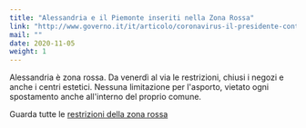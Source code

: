 ```yaml
---
title: "Alessandria e il Piemonte inseriti nella Zona Rossa"
link: "http://www.governo.it/it/articolo/coronavirus-il-presidente-conte-firma-il-dpcm-del-3-novembre-2020/15617"
mail: ""
date: 2020-11-05
weight: 1
---
```


Alessandria è zona rossa. Da venerdì al via le restrizioni, chiusi i negozi e anche i centri estetici.
Nessuna limitazione per l'asporto, vietato ogni spostamento anche all'interno del proprio comune.

Guarda tutte le [restrizioni della zona rossa](/documents/zone-chiusura-alessandria.pdf)